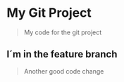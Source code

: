 # My Git Project

> My code for the git project

## I´m in the feature branch

> Another good code change
